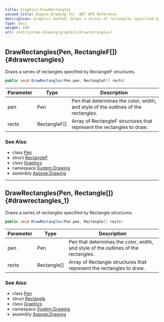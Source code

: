 ```yaml
---
title: Graphics.DrawRectangles
second_title: Aspose.Drawing for .NET API Reference
description: Graphics method. Draws a series of rectangles specified by RectangleF structures
type: docs
weight: 430
url: /net/system.drawing/graphics/drawrectangles/
---
```

## DrawRectangles(Pen, RectangleF[]) {#drawrectangles}

Draws a series of rectangles specified by RectangleF structures.

```csharp
public void DrawRectangles(Pen pen, RectangleF[] rects)
```

| Parameter | Type | Description |
| --- | --- | --- |
| pen | Pen | Pen that determines the color, width, and style of the outlines of the rectangles. |
| rects | RectangleF[] | Array of RectangleF structures that represent the rectangles to draw. |

### See Also

* class [Pen](../../pen/)
* struct [RectangleF](../../rectanglef/)
* class [Graphics](../)
* namespace [System.Drawing](../../graphics/)
* assembly [Aspose.Drawing](../../../)

---

## DrawRectangles(Pen, Rectangle[]) {#drawrectangles_1}

Draws a series of rectangles specified by Rectangle structures.

```csharp
public void DrawRectangles(Pen pen, Rectangle[] rects)
```

| Parameter | Type | Description |
| --- | --- | --- |
| pen | Pen | Pen that determines the color, width, and style of the outlines of the rectangles. |
| rects | Rectangle[] | Array of Rectangle structures that represent the rectangles to draw. |

### See Also

* class [Pen](../../pen/)
* struct [Rectangle](../../rectangle/)
* class [Graphics](../)
* namespace [System.Drawing](../../graphics/)
* assembly [Aspose.Drawing](../../../)


